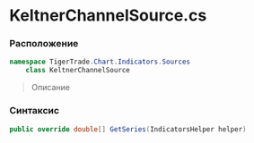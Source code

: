 
# KeltnerChannelSource.cs
### Расположение
```csharp
namespace TigerTrade.Chart.Indicators.Sources  
    class KeltnerChannelSource
```

> Описание

### Синтаксис
```csharp
public override double[] GetSeries(IndicatorsHelper helper)
```
